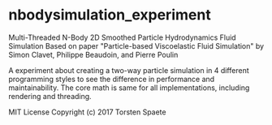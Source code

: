# nbodysimulation_experiment
Multi-Threaded N-Body 2D Smoothed Particle Hydrodynamics Fluid Simulation
Based on paper "Particle-based Viscoelastic Fluid Simulation" by Simon Clavet, Philippe Beaudoin, and Pierre Poulin

A experiment about creating a two-way particle simulation in 4 different programming styles to see the difference in performance and maintainability.
The core math is same for all implementations, including rendering and threading.

MIT License
Copyright (c) 2017 Torsten Spaete